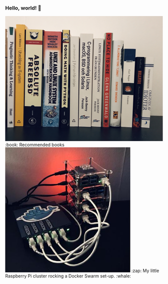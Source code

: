 ### Hello, world! 👋

<!--
**oscarholst/oscarholst** is a ✨ _special_ ✨ repository because its `README.md` (this file) appears on your GitHub profile. -->

<img width="600px" height="400px" src="https://github.com/oscarholst/oscarholst/blob/master/books.jpg?raw=true">
:book: Recommended books
<img width="400px" height="400px" src="https://github.com/oscarholst/oscarholst/blob/master/rpi_dockerswarm.jpg?raw=true">
:zap: My little Raspberry Pi cluster rocking a Docker Swarm set-up. :whale: 
